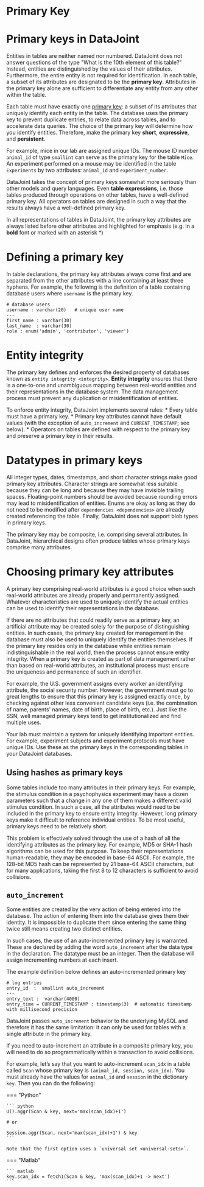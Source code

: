 # Primary Key

# Primary keys in DataJoint

Entities in tables are neither named nor numbered. DataJoint does not
answer questions of the type "What is the 10th element of this table?"
Instead, entities are distinguished by the values of their attributes.
Furthermore, the entire entity is not required for identification. In
each table, a subset of its attributes are designated to be the
**primary key**. Attributes in the primary key alone are sufficient to
differentiate any entity from any other within the table.

Each table must have exactly one [primary
key](http://en.wikipedia.org/wiki/Primary_key): a subset of its
attributes that uniquely identify each entity in the table. The database
uses the primary key to prevent duplicate entries, to relate data across
tables, and to accelerate data queries. The choice of the primary key
will determine how you identify entities. Therefore, make the primary
key **short**, **expressive**, and **persistent**.

For example, mice in our lab are assigned unique IDs. The mouse ID
number `animal_id` of type `smallint` can serve as the primary key for
the table `Mice`. An experiment performed on a mouse may be identified
in the table `Experiments` by two attributes: `animal_id` and
`experiment_number`.

DataJoint takes the concept of primary keys somewhat more seriously than
other models and query languages. Even **table expressions**, i.e. those
tables produced through operations on other tables, have a well-defined
primary key. All operators on tables are designed in such a way that the
results always have a well-defined primary key.

In all representations of tables in DataJoint, the primary key
attributes are always listed before other attributes and highlighted for
emphasis (e.g. in a **bold** font or marked with an asterisk \*)

# Defining a primary key

In table declarations, the primary key attributes always come first and
are separated from the other attributes with a line containing at least
three hyphens. For example, the following is the definition of a table
containing database users where `username` is the primary key.

    # database users
    username : varchar(20)   # unique user name
    ---
    first_name : varchar(30)
    last_name  : varchar(30)
    role : enum('admin', 'contributor', 'viewer')

# Entity integrity

The primary key defines and enforces the desired property of databases
known as `entity integrity <integrity>`. **Entity integrity** ensures
that there is a one-to-one and unambiguous mapping between real-world
entities and their representations in the database system. The data
management process must prevent any duplication or misidentification of
entities.

To enforce entity integrity, DataJoint implements several rules: \*
Every table must have a primary key. \* Primary key attributes cannot
have default values (with the exception of `auto_increment` and
`CURRENT_TIMESTAMP`; see below). \* Operators on tables are defined with
respect to the primary key and preserve a primary key in their results.

# Datatypes in primary keys

All integer types, dates, timestamps, and short character strings make
good primary key attributes. Character strings are somewhat less
suitable because they can be long and because they may have invisible
trailing spaces. Floating-point numbers should be avoided because
rounding errors may lead to misidentification of entities. Enums are
okay as long as they do not need to be modified after
`dependencies <dependencies>` are already created referencing the table.
Finally, DataJoint does not support blob types in primary keys.

The primary key may be composite, i.e. comprising several attributes. In
DataJoint, hierarchical designs often produce tables whose primary keys
comprise many attributes.

# Choosing primary key attributes

A primary key comprising real-world attributes is a good choice when
such real-world attributes are already properly and permanently
assigned. Whatever characteristics are used to uniquely identify the
actual entities can be used to identify their representations in the
database.

If there are no attributes that could readily serve as a primary key, an
artificial attribute may be created solely for the purpose of
distinguishing entities. In such cases, the primary key created for
management in the database must also be used to uniquely identify the
entities themselves. If the primary key resides only in the database
while entities remain indistinguishable in the real world, then the
process cannot ensure entity integrity. When a primary key is created as
part of data management rather than based on real-world attributes, an
institutional process must ensure the uniqueness and permanence of such
an identifier.

For example, the U.S. government assigns every worker an identifying
attribute, the social security number. However, the government must go
to great lengths to ensure that this primary key is assigned exactly
once, by checking against other less convenient candidate keys (i.e. the
combination of name, parents' names, date of birth, place of birth,
etc.). Just like the SSN, well managed primary keys tend to get
institutionalized and find multiple uses.

Your lab must maintain a system for uniquely identifying important
entities. For example, experiment subjects and experiment protocols must
have unique IDs. Use these as the primary keys in the corresponding
tables in your DataJoint databases.

## Using hashes as primary keys

Some tables include too many attributes in their primary keys. For
example, the stimulus condition in a psychophysics experiment may have a
dozen parameters such that a change in any one of them makes a different
valid stimulus condition. In such a case, all the attributes would need
to be included in the primary key to ensure entity integrity. However,
long primary keys make it difficult to reference individual entities. To
be most useful, primary keys need to be relatively short.

This problem is effectively solved through the use of a hash of all the
identifying attributes as the primary key. For example, MD5 or SHA-1
hash algorithms can be used for this purpose. To keep their
representations human-readable, they may be encoded in base-64 ASCII.
For example, the 128-bit MD5 hash can be represented by 21 base-64 ASCII
characters, but for many applications, taking the first 8 to 12
characters is sufficient to avoid collisions.

## `auto_increment`

Some entities are created by the very action of being entered into the
database. The action of entering them into the database gives them their
identity. It is impossible to duplicate them since entering the same
thing twice still means creating two distinct entities.

In such cases, the use of an auto-incremented primary key is warranted.
These are declared by adding the word `auto_increment` after the data
type in the declaration. The datatype must be an integer. Then the
database will assign incrementing numbers at each insert.

The example definition below defines an auto-incremented primary key

    # log entries
    entry_id  :  smallint auto_increment
    ---
    entry_text :  varchar(4000)
    entry_time = CURRENT_TIMESTAMP : timestamp(3)  # automatic timestamp with millisecond precision

DataJoint passes `auto_increment` behavior to the underlying MySQL and
therefore it has the same limitation: it can only be used for tables
with a single attribute in the primary key.

If you need to auto-increment an attribute in a composite primary key,
you will need to do so programmatically within a transaction to avoid
collisions.

For example, let’s say that you want to auto-increment `scan_idx` in a
table called `Scan` whose primary key is
`(animal_id, session, scan_idx)`. You must already have the values for
`animal_id` and `session` in the dictionary `key`. Then you can do the
following:

=== "Python"

    ``` python
    U().aggr(Scan & key, next='max(scan_idx)+1')

    # or

    Session.aggr(Scan, next='max(scan_idx)+1') & key
    ```

    Note that the first option uses a `universal set <universal-sets>`.

=== "Matlab"

    ``` matlab
    key.scan_idx = fetch1(Scan & key, 'max(scan_idx)+1 -> next')
    ```

